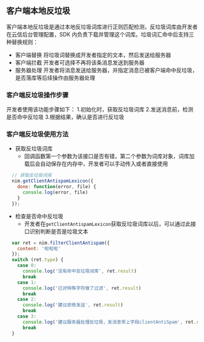 ## <span id="客户端本地反垃圾">客户端本地反垃圾</span>

客户端本地反垃圾是通过本地反垃圾词库进行正则匹配检测，反垃圾词库由开发者在云信后台管理配置，SDK 内负责下载并管理这个词库。垃圾词汇命中后支持三种替换规则：

- 客户端替换 将垃圾词替换成开发者指定的文本，然后发送给服务器
- 客户端拦截 开发者可选择不再将该条消息发送到服务器
- 服务器处理 开发者将消息发送给服务器，并指定消息已被客户端命中反垃圾，是否落库等后续操作由服务器处理

### <span id="客户端反垃圾操作步骤">客户端反垃圾操作步骤</span>

开发者使用该功能步骤如下： 
1.初始化时，获取反垃圾词库
2.发送消息前，检测是否命中反垃圾
3.根据结果，确认是否进行反垃圾

### <span id="客户端反垃圾使用方法">客户端反垃圾使用方法</span>
- 获取反垃圾词库
  - 回调函数第一个参数为该接口是否有错，第二个参数为词库对象，词库加载后会自动保存在内存中，开发者可以手动传入或者直接使用

``` javascript
  // 获取反垃圾词库
  nim.getClientAntispamLexicon({
    done: function(error, file) {
      console.log(error, file)
    }
  });
```

- 检查是否命中反垃圾
  - 开发者在`getClientAntispamLexicon`获取反垃圾词库以后，可以通过此接口识别判断是否是垃圾文本

``` javascript
  var ret = nim.filterClientAntispam({
    content: '啦啦啦'
  });
  switch (ret.type) {
    case 0:
      console.log('没有命中反垃圾词库', ret.result)
      break
    case 1:
      console.log('已对特殊字符做了过滤', ret.result)
      break
    case 2:
      console.log('建议拒绝发送', ret.result)
      break
    case 3:
      console.log('建议服务器处理反垃圾，发消息带上字段clientAntiSpam', ret.result)
      break
  }
```

